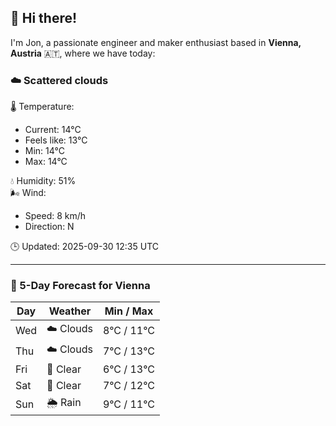 ## 👋 Hi there!

I'm Jon, a passionate engineer and maker enthusiast based in **Vienna, Austria** 🇦🇹, where we have today:

### ☁️ Scattered clouds 

🌡️ Temperature: 
* Current: 14°C
* Feels like: 13°C
* Min: 14°C 
* Max: 14°C  

💧 Humidity: 51%  
🌬️ Wind: 
* Speed: 8 km/h 
* Direction: N  

🕒 Updated: 2025-09-30 12:35 UTC

---

### 📅 5-Day Forecast for Vienna

| Day | Weather | Min / Max |
|-----|---------|------------|
| Wed | ☁️ Clouds | 8°C / 11°C |
| Thu | ☁️ Clouds | 7°C / 13°C |
| Fri | 🌙 Clear | 6°C / 13°C |
| Sat | 🌙 Clear | 7°C / 12°C |
| Sun | 🌦️ Rain | 9°C / 11°C |
